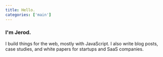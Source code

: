 ```yaml
---
title: Hello.
categories: ['main']
---
```


### I'm Jerod.
I build things for the web, mostly with JavaScript. I also write blog posts, case studies, and white papers for startups and SaaS companies.



